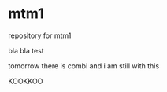 # mtm1
repository for mtm1

bla bla test

tomorrow there is combi and i am still with this

KOOKKOO
